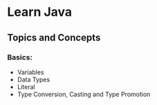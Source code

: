 # Learn Java

## Topics and Concepts

### Basics:

- Variables
- Data Types
- Literal
- Type Conversion, Casting and Type Promotion